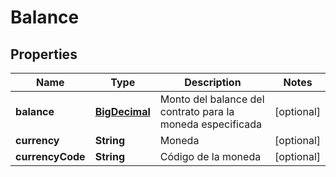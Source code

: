 # Balance

## Properties
Name | Type | Description | Notes
------------ | ------------- | ------------- | -------------
**balance** | [**BigDecimal**](BigDecimal.md) | Monto del balance del contrato para la moneda especificada |  [optional]
**currency** | **String** | Moneda |  [optional]
**currencyCode** | **String** | Código de la moneda |  [optional]
